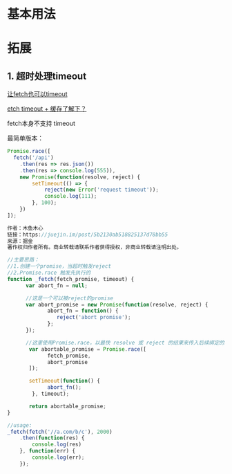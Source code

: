 # 基本用法







# 拓展

## 1. 超时处理timeout

[让fetch也可以timeout](http://imweb.io/topic/57c6ea35808fd2fb204eef63)

[etch timeout + 缓存了解下？](https://juejin.im/post/5b2130ab518825137d78bb55)

fetch本身不支持 timeout

最简单版本：

```javascript
Promise.race([
  fetch('/api')
    .then(res => res.json())
    .then(res => console.log(555)),
    new Promise(function(resolve, reject) {
        setTimeout(() => {
            reject(new Error('request timeout'));
            console.log(111);
        }, 100);
    })
]);

作者：木鱼木心
链接：https://juejin.im/post/5b2130ab518825137d78bb55
来源：掘金
著作权归作者所有。商业转载请联系作者获得授权，非商业转载请注明出处。
```



```javascript
//主要思路：
//1.创建一个promise，当超时触发reject
//2.Promise.race 触发先执行的
function _fetch(fetch_promise, timeout) {
      var abort_fn = null;

      //这是一个可以被reject的promise
      var abort_promise = new Promise(function(resolve, reject) {
             abort_fn = function() {
                reject('abort promise');
             };
      });

      //这里使用Promise.race，以最快 resolve 或 reject 的结果来传入后续绑定的回调
       var abortable_promise = Promise.race([
             fetch_promise,
             abort_promise
       ]);

       setTimeout(function() {
             abort_fn();
        }, timeout);

       return abortable_promise;
}

//usage:
_fetch(fetch('//a.com/b/c'), 2000)
    .then(function(res) {
        console.log(res)
    }, function(err) {
        console.log(err);
    });
```

